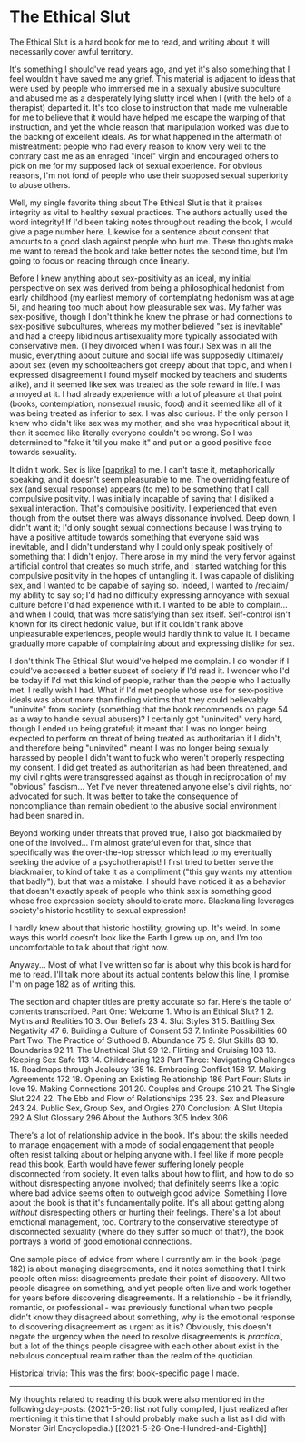 # The Ethical Slut

The Ethical Slut is a hard book for me to read, and writing about it will necessarily cover awful territory.

It's something I should've read years ago, and yet it's also something that I feel wouldn't have saved me any grief.  This material is adjacent to ideas that were used by people who immersed me in a sexually abusive subculture and abused me as a desperately lying slutty incel when I (with the help of a therapist) departed it.  It's too close to instruction that made me vulnerable for me to believe that it would have helped me escape the warping of that instruction, and yet the whole reason that manipulation worked was due to the backing of excellent ideals.  As for what happened in the aftermath of mistreatment: people who had every reason to know very well to the contrary cast me as an enraged "incel" virgin and encouraged others to pick on me for my supposed lack of sexual experience.  For obvious reasons, I'm not fond of people who use their supposed sexual superiority to abuse others.

Well, my single favorite thing about The Ethical Slut is that it praises integrity as vital to healthy sexual practices.  The authors actually used the word integrity!  If I'd been taking notes throughout reading the book, I would give a page number here.  Likewise for a sentence about consent that amounts to a good slash against people who hurt me.  These thoughts make me want to reread the book and take better notes the second time, but I'm going to focus on reading through once linearly.

Before I knew anything about sex-positivity as an ideal, my initial perspective on sex was derived from being a philosophical hedonist from early childhood (my earliest memory of contemplating hedonism was at age 5), and hearing too much about how pleasurable sex was.  My father was sex-positive, though I don't think he knew the phrase or had connections to sex-positive subcultures, whereas my mother believed "sex is inevitable" and had a creepy libidinous antisexuality more typically associated with conservative men.  (They divorced when I was four.)  Sex was in all the music, everything about culture and social life was supposedly ultimately about sex (even my schoolteachers got creepy about that topic, and when I expressed disagreement I found myself mocked by teachers and students alike), and it seemed like sex was treated as the sole reward in life.  I was annoyed at it.  I had already experience with a lot of pleasure at that point (books, contemplation, nonsexual music, food) and it seemed like all of it was being treated as inferior to sex.  I was also curious.  If the only person I knew who didn't like sex was my mother, and she was hypocritical about it, then it seemed like literally everyone couldn't be wrong.  So I was determined to "fake it 'til you make it" and put on a good positive face towards sexuality.

It didn't work.  Sex is like [[paprika]] to me.  I can't taste it, metaphorically speaking, and it doesn't seem pleasurable to me.  The overriding feature of sex (and sexual response) appears (to me) to be something that I call compulsive positivity.  I was initially incapable of saying that I disliked a sexual interaction.  That's compulsive positivity.  I experienced that even though from the outset there was always dissonance involved.  Deep down, I didn't want it; I'd only sought sexual connections because I was trying to have a positive attitude towards something that everyone said was inevitable, and I didn't understand why I could only speak positively of something that I didn't enjoy.  There arose in my mind the very fervor against artificial control that creates so much strife, and I started watching for this compulsive positivity in the hopes of untangling it.  I was capable of disliking sex, and I wanted to be capable of saying so.  Indeed, I wanted to /reclaim/ my ability to say so; I'd had no difficulty expressing annoyance with sexual culture before I'd had experience with it.  I wanted to be able to complain... and when I could, that was more satisfying than sex itself.  Self-control isn't known for its direct hedonic value, but if it couldn't rank above unpleasurable experiences, people would hardly think to value it.  I became gradually more capable of complaining about and expressing dislike for sex.

I don't think The Ethical Slut would've helped me complain.  I do wonder if I could've accessed a better subset of society if I'd read it.  I wonder who I'd be today if I'd met this kind of people, rather than the people who I actually met.  I really wish I had.  What if I'd met people whose use for sex-positive ideals was about more than finding victims that they could believably "uninvite" from society (something that the book recommends on page 54 as a way to handle sexual abusers)?  I certainly got "uninvited" very hard, though I ended up being grateful; it meant that I was no longer being expected to perform on threat of being treated as authoritarian if I didn't, and therefore being "uninvited" meant I was no longer being sexually harassed by people I didn't want to fuck who weren't properly respecting my consent.  I did get treated as authoritarian as had been threatened, and my civil rights were transgressed against as though in reciprocation of my "obvious" fascism...  Yet I've never threatened anyone else's civil rights, nor advocated for such.  It was better to take the consequence of noncompliance than remain obedient to the abusive social environment I had been snared in.

Beyond working under threats that proved true, I also got blackmailed by one of the involved...  I'm almost grateful even for that, since that specifically was the over-the-top stressor which lead to my eventually seeking the advice of a psychotherapist!  I first tried to better serve the blackmailer, to kind of take it as a compliment ("this guy wants my attention that badly"), but that was a mistake.  I should have noticed it as a behavior that doesn't exactly speak of people who think sex is something good whose free expression society should tolerate more.  Blackmailing leverages society's historic hostility to sexual expression!

I hardly knew about that historic hostility, growing up.  It's weird.  In some ways this world doesn't look like the Earth I grew up on, and I'm too uncomfortable to talk about that right now.

Anyway...  Most of what I've written so far is about why this book is hard for me to read.  I'll talk more about its actual contents below this line, I promise.  I'm on page 182 as of writing this.

The section and chapter titles are pretty accurate so far.  Here's the table of contents transcribed.
Part One: Welcome
    1. Who is an Ethical Slut? 1
    2. Myths and Realities 10
    3. Our Beliefs 23
    4. Slut Styles 31
    5. Battling Sex Negativity 47
    6. Building a Culture of Consent 53
    7. Infinite Possibilities 60
Part Two: The Practice of Sluthood
    8. Abundance 75
    9. Slut Skills 83
    10. Boundaries 92
    11. The Unethical Slut 99
    12. Flirting and Cruising 103
    13. Keeping Sex Safe 113
    14. Childrearing 123
Part Three: Navigating Challenges
    15. Roadmaps through Jealousy 135
    16. Embracing Conflict 158
    17. Making Agreements 172
    18. Opening an Existing Relationship 186
Part Four: Sluts in love
    19. Making Connections 201
    20. Couples and Groups 210
    21. The Single Slut 224
    22. The Ebb and Flow of Relationships 235
    23. Sex and Pleasure 243
    24. Public Sex, Group Sex, and Orgies 270
Conclusion: A Slut Utopia 292
A Slut Glossary 296
About the Authors 305
Index 306

There's a lot of relationship advice in the book.  It's about the skills needed to manage engagement with a mode of social engagement that people often resist talking about or helping anyone with.  I feel like if more people read this book, Earth would have fewer suffering lonely people disconnected from society.  It even talks about how to flirt, and how to do so without disrespecting anyone involved; that definitely seems like a topic where bad advice seems often to outweigh good advice.  Something I love about the book is that it's fundamentally polite.  It's all about getting along *without* disrespecting others or hurting their feelings.  There's a lot about emotional management, too.  Contrary to the conservative stereotype of disconnected sexuality (where do they suffer so much of that?), the book portrays a world of good emotional connections.

One sample piece of advice from where I currently am in the book (page 182) is about managing disagreements, and it notes something that I think people often miss: disagreements predate their point of discovery.  All two people disagree on something, and yet people often live and work together for years before discovering disagreements.  If a relationship - be it friendly, romantic, or professional - was previously functional when two people didn't know they disagreed about something, why is the emotional response to discovering disagreement as urgent as it is?  Obviously, this doesn't negate the urgency when the need to resolve disagreements is *practical*, but a lot of the things people disagree with each other about exist in the nebulous conceptual realm rather than the realm of the quotidian.


Historical trivia:
This was the first book-specific page I made.

---
My thoughts related to reading this book were also mentioned in the following day-posts:
(2021-5-26: list not fully compiled, I just realized after mentioning it this time that I should probably make such a list as I did with Monster Girl Encyclopedia.)
[[2021-5-26-One-Hundred-and-Eighth]]

[//begin]: # "Autogenerated link references for markdown compatibility"
[paprika]: paprika.md "paprika"
[//end]: # "Autogenerated link references"